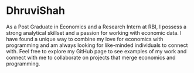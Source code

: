 # DhruviShah
As a Post Graduate in Economics and a Research Intern at RBI, I possess a strong analytical skillset and a passion for working with economic data. I have found a unique way to combine my love for economics with programming and am always looking for like-minded individuals to connect with. Feel free to explore my GitHub page to see examples of my work and connect with me to collaborate on projects that merge economics and programming. 
